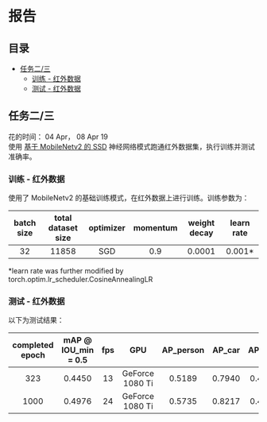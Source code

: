 # 报告

## 目录
- <a href='#%E4%BB%BB%E5%8A%A1%E4%BA%8C%E4%B8%89'>任务二/三</a>
  - <a href='#%E8%AE%AD%E7%BB%83---%E7%BA%A2%E5%A4%96%E6%95%B0%E6%8D%AE'>训练 - 红外数据</a>
  - <a href='#%E6%B5%8B%E8%AF%95---%E7%BA%A2%E5%A4%96%E6%95%B0%E6%8D%AE'>测试 - 红外数据</a>

  
## 任务二/三

花的时间： 04 Apr， 08 Apr 19  
使用 [基于 MobileNetv2 的 SSD](https://github.com/ShuangXieIrene/ssds.pytorch) 神经网络模式跑通红外数据集，执行训练并测试准确率。  

### 训练 - 红外数据

使用了 MobileNetv2 的基础训练模式，在红外数据上进行训练。训练参数为：  
  
| batch size | total dataset size | optimizer | momentum | weight decay | learn rate |
|:-:|:-:|:-:|:-:|:-:|:-:|
| 32 | 11858 | SGD | 0.9 | 0.0001 | 0.001* |
  
*learn rate was further modified by torch.optim.lr_scheduler.CosineAnnealingLR  

### 测试 - 红外数据

以下为测试结果：  

| completed epoch | mAP @ IOU_min = 0.5 | fps | GPU | AP_person | AP_car | AP_bike | AP_obstacle |
|:-:|:-:|:-:|:-:|:-:|:-:|:-:|:-:|
| 323 | 0.4450 | 13 | GeForce 1080 Ti | 0.5189 | 0.7940 | 0.4390 | 0.0281 |
| 1000 | 0.4976 | 24 | GeForce 1080 Ti | 0.5735 | 0.8217 | 0.4899 | 0.1054 |